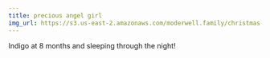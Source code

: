 ```yaml
---
title: precious angel girl
img_url: https://s3.us-east-2.amazonaws.com/moderwell.family/christmas-2018/IMG_7313.JPG
---
```


Indigo at 8 months and sleeping through the night!
